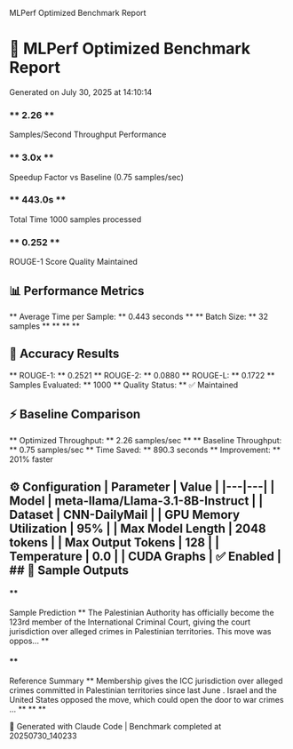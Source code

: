 MLPerf Optimized Benchmark Report
# 🚀 MLPerf Optimized Benchmark Report

Generated on July 30, 2025 at 14:10:14

### ** 2.26 ** 
Samples/Second Throughput Performance

### ** 3.0x ** 
Speedup Factor vs Baseline (0.75 samples/sec)

### ** 443.0s ** 
Total Time 1000 samples processed

### ** 0.252 ** 
ROUGE-1 Score Quality Maintained

## 📊 Performance Metrics

** Average Time per Sample: ** 0.443 seconds ** ** 
Batch Size: ** 32 samples ** ** ** **
## 🎯 Accuracy Results

** 
ROUGE-1: ** 0.2521 ** 
ROUGE-2: ** 0.0880 ** 
ROUGE-L: ** 0.1722 ** 
Samples Evaluated: ** 1000 ** 
Quality Status: ** ✅ Maintained
## ⚡ Baseline Comparison

** 
Optimized Throughput: ** 2.26 samples/sec ** ** 
Baseline Throughput: ** 0.75 samples/sec ** 
Time Saved: ** 890.3 seconds ** 
Improvement: ** 201% faster
## ⚙️ Configuration | Parameter | Value | |---|---| | Model | meta-llama/Llama-3.1-8B-Instruct | | Dataset | CNN-DailyMail | | GPU Memory Utilization | 95% | | Max Model Length | 2048 tokens | | Max Output Tokens | 128 | | Temperature | 0.0 | | CUDA Graphs | ✅ Enabled | ## 📝 Sample Outputs

#### ** 
Sample Prediction ** The Palestinian Authority has officially become the 123rd member of the International Criminal Court, giving the court jurisdiction over alleged crimes in Palestinian territories. This move was oppos... **

#### ** 
Reference Summary ** Membership gives the ICC jurisdiction over alleged crimes committed in Palestinian territories since last June . Israel and the United States opposed the move, which could open the door to war crimes ... ** ** **

🤖 Generated with Claude Code | Benchmark completed at 20250730_140233